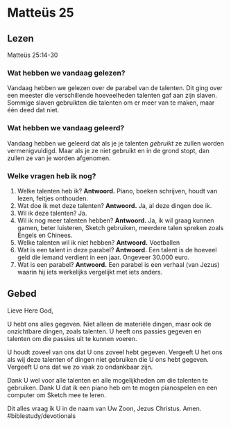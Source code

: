 # Matteüs 25
## Lezen 
Matteüs 25:14-30

### Wat hebben we vandaag gelezen? 
Vandaag hebben we gelezen over de parabel van de talenten. Dit ging over een meester die verschillende hoeveelheden talenten gaf aan zijn slaven. Sommige slaven gebruikten die talenten om er meer van te maken, maar één deed dat niet. 

### Wat hebben we vandaag geleerd? 
Vandaag hebben we geleerd dat als je je talenten *gebruikt* ze zullen worden vermenigvuldigd. Maar als je ze niet gebruikt en in de grond stopt, dan zullen ze van je worden afgenomen. 

### Welke vragen heb ik nog? 
1. Welke talenten heb ik? 
**Antwoord.** Piano, boeken schrijven, houdt van lezen, feitjes onthouden.  
2. Wat doe ik met deze talenten? 
**Antwoord.** Ja, al deze dingen doe ik.  
3. Wil ik deze talenten? Ja. 
4. Wil ik nog meer talenten hebben? 
**Antwoord.**  Ja, ik wil graag kunnen gamen, beter luisteren, Sketch gebruiken, meerdere talen spreken zoals Engels en Chinees. 
5. Welke talenten wil ik niet hebben? 
**Antwoord.**  Voetballen
6. Wat is een talent in deze parabel? 
**Antwoord.** Een talent is de hoeveel geld die iemand verdient in een jaar. Ongeveer 30.000 euro. 
7. Wat is een parabel? 
**Antwoord.**  Een parabel is een verhaal (van Jezus) waarin hij iets werkelijks vergelijkt met iets anders.  

## Gebed
Lieve Here God, 

U hebt ons alles gegeven. Niet alleen de materiële dingen, maar ook de onzichtbare dingen, zoals talenten. U heeft ons passies gegeven en talenten om die passies uit te kunnen voeren.

U houdt zoveel van ons dat U ons zoveel hebt gegeven. Vergeeft U het ons als wij deze talenten of dingen niet gebruiken die U ons hebt gegeven. Vergeeft U ons dat we zo vaak zo ondankbaar zijn. 

Dank U wel voor alle talenten en alle mogelijkheden om die talenten te gebruiken. Dank U dat ik een piano heb om te mogen pianospelen en een computer om Sketch mee te leren. 

Dit alles vraag ik U in de naam van Uw Zoon, Jezus Christus. 
Amen. 
#biblestudy/devotionals